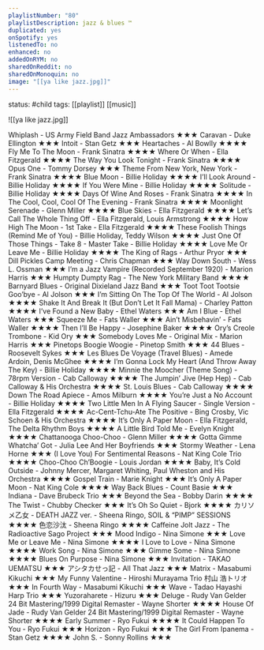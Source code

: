 ```yaml
---
playlistNumber: "80"
playlistDescription: jazz & blues ™
duplicated: yes
onSpotify: yes
listenedTo: no
enhanced: no
addedOnRYM: no
sharedOnReddit: no
sharedOnMonoquin: no
image: "[[ya like jazz.jpg]]"
---
```

status: #child 
tags: [[playlist]] [[music]] 

![[ya like jazz.jpg]]

Whiplash - US Army Field Band Jazz Ambassadors ★★★
Caravan - Duke Ellington ★★★
Intoit - Stan Getz ★★★
Heartaches - Al Bowlly ★★★★
Fly Me To The Moon - Frank Sinatra ★★★★
Where Or When - Ella Fitzgerald ★★★★
The Way You Look Tonight - Frank Sinatra ★★★★
Opus One - Tommy Dorsey ★★★
Theme From New York, New York - Frank Sinatra ★★★★
Blue Moon - Billie Holiday ★★★★
I’ll Look Around - Billie Holiday ★★★★
If You Were Mine - Billie Holiday ★★★★
Solitude - Billie Holiday ★★★★
Days Of Wine And Roses - Frank Sinatra ★★★★
In The Cool, Cool, Cool Of The Evening - Frank Sinatra ★★★★
Moonlight Serenade - Glenn Miller ★★★★
Blue Skies - Ella Fitzgerald ★★★★
Let’s Call The Whole Thing Off - Ella Fitzgerald, Louis Armstrong ★★★★
How High The Moon - 1st Take - Ella Fitzgerald ★★★★
These Foolish Things (Remind Me of You) - Billie Holiday, Teddy Wilson ★★★★
Just One Of Those Things - Take 8 - Master Take - Billie Holiday ★★★★
Love Me Or Leave Me - Billie Holiday ★★★★
The King of Rags - Arthur Pryor ★★★
Dill Pickles Camp Meeting - Chris Chapman ★★★
Way Down South - Wess L. Ossman ★★★
I’m a Jazz Vampire (Recorded September 1920) - Marion Harris ★★★
Humpty Dumpty Rag - The New York Military Band ★★★★
Barnyard Blues - Original Dixieland Jazz Band ★★★
Toot Toot Tootsie Goo’bye - Al Jolson ★★★
I’m Sitting On The Top Of The World - Al Jolson ★★★★
Shake It And Break It (But Don’t Let It Fall Mama) - Charley Patton ★★★★
I’ve Found a New Baby - Ethel Waters ★★★
Am I Blue - Ethel Waters ★★★
Squeeze Me - Fats Waller ★★★
Ain’t Misbehavin’ - Fats Waller ★★★★
Then I’ll Be Happy - Josephine Baker ★★★★
Ory’s Creole Trombone - Kid Ory ★★★
Somebody Loves Me - Original Mix - Marion Harris ★★★
Pinetops Boogie Woogie - Pinetop Smith ★★★
44 Blues - Roosevelt Sykes ★★★
Les Blues De Voyage (Travel Blues) - Amede Ardoin, Denis McGhee ★★★★
I’m Gonna Lock My Heart (And Throw Away The Key) - Billie Holiday ★★★★
Minnie the Moocher (Theme Song) - 78rpm Version - Cab Calloway ★★★★
The Jumpin’ Jive (Hep Hep) - Cab Calloway & His Orchestra ★★★★
St. Louis Blues - Cab Calloway ★★★★
Down The Road Apiece - Amos Milburn ★★★★
You’re Just a No Account - Billie Holiday ★★★★
Two Little Men In A Flying Saucer - Single Version - Ella Fitzgerald ★★★★
Ac-Cent-Tchu-Ate The Positive - Bing Crosby, Vic Schoen & His Orchestra ★★★★
It’s Only A Paper Moon - Ella Fitzgerald, The Delta Rhythm Boys ★★★★
A Little Bird Told Me - Evelyn Knight ★★★★
Chattanooga Choo-Choo - Glenn Miller ★★★★
Gotta Gimme Whatcha’ Got - Julia Lee And Her Boyfriends ★★★
Stormy Weather - Lena Horne ★★★
(I Love You) For Sentimental Reasons - Nat King Cole Trio ★★★★
Choo-Choo Ch’Boogie - Louis Jordan ★★★★
Baby, It’s Cold Outside - Johnny Mercer, Margaret Whiting, Paul Wheston and His Orchestra ★★★★
Gospel Train - Marie Knight ★★★
It’s Only A Paper Moon - Nat King Cole ★★★★
Way Back Blues - Count Basie ★★★
Indiana - Dave Brubeck Trio ★★★
Beyond the Sea - Bobby Darin ★★★★
The Twist - Chubby Checker ★★★
It’s Oh So Quiet - Bjork ★★★★
カリソメ乙女 - DEATH JAZZ ver. - Sheena Ringo, SOIL & “PIMP” SESSIONS ★★★★
色恋沙汰 - Sheena Ringo ★★★★
Caffeine Jolt Jazz - The Radioactive Sago Project ★★★
Mood Indigo - Nina Simone ★★★
Love Me or Leave Me - Nina Simone ★★★★
I Love to Love - Nina Simone ★★★★
Work Song - Nina Simone ★★★
Gimme Some - Nina Simone ★★★★
Blues On Purpose - Nina Simone ★★★
Invitation - TAKAO UEMATSU ★★★
アシタカせっ記 - All That Jazz ★★★
Matrix - Masabumi Kikuchi ★★★
My Funny Valentine - Hiroshi Murayama Trio 村山 浩トリオ ★★★
In Fourth Way - Masabumi Kikuchi ★★★
Wave - Tadao Hayashi Harp Trio ★★★
Yuzoraharete - Hizuru ★★★
Deluge - Rudy Van Gelder 24 Bit Mastering/1999 Digital Remaster - Wayne Shorter ★★★★
House Of Jade - Rudy Van Gelder 24 Bit Mastering/1999 Digital Remaster - Wayne Shorter ★★★★
Early Summer - Ryo Fukui ★★★★
It Could Happen To You - Ryo Fukui ★★★
Horizon - Ryo Fukui ★★★
The Girl From Ipanema - Stan Getz ★★★★
John S. - Sonny Rollins ★★★

